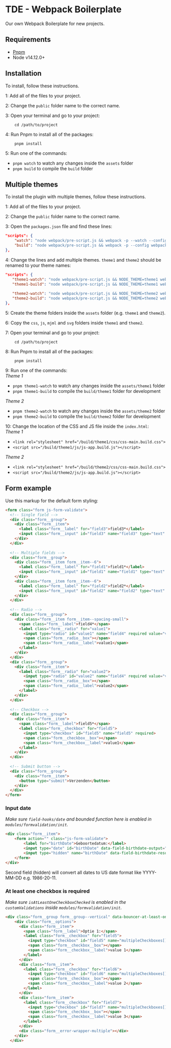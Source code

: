 # TDE - Webpack Boilerplate

Our own Webpack Boilerplate for new projects.

## Requirements

* [Pnpm](https://pnpm.js.org)
* Node v14.12.0+

## Installation

To install, follow these instructions.

1: Add all of the files to your project.

2: Change the `public` folder name to the correct name.

3: Open your terminal and go to your project:

        cd /path/to/project
        
4: Run Pnpm to install all of the packages:

        pnpm install
        
5: Run one of the commands:
* `pnpm watch` to watch any changes inside the `assets` folder
* `pnpm build` to compile the `build` folder
        
## Multiple themes

To install the plugin with multiple themes, follow these instructions.

1: Add all of the files to your project.

2: Change the `public` folder name to the correct name.

3: Open the `packages.json` file and find these lines:
```json
"scripts": {
    "watch": "node webpack/pre-script.js && webpack -p --watch --config webpack/webpack.config.js",
    "build": "node webpack/pre-script.js && webpack -p --config webpack/webpack.config.js"
},
```

4: Change the lines and add multiple themes. `theme1` and `theme2` should be renamed to your theme names:
```json
"scripts": {
   "theme1-watch": "node webpack/pre-script.js && NODE_THEME=theme1 webpack -p --watch --config webpack/webpack.config.js",
   "theme1-build": "node webpack/pre-script.js && NODE_THEME=theme1 webpack -p --config webpack/webpack.config.js",
   
   "theme2-watch": "node webpack/pre-script.js && NODE_THEME=theme2 webpack -p --watch --config webpack/webpack.config.js",
   "theme2-build": "node webpack/pre-script.js && NODE_THEME=theme2 webpack -p --config webpack/webpack.config.js",
},
```

5: Create the theme folders inside the `assets` folder (e.g. `theme1` and `theme2`).

6: Copy the `css`, `js`, `mjml` and `svg` folders inside `theme1` and `theme2`.

7: Open your terminal and go to your project:

        cd /path/to/project
        
8: Run Pnpm to install all of the packages:

        pnpm install
        
9: Run one of the commands:\
_Theme 1_
* `pnpm theme1-watch` to watch any changes inside the `assets/theme1` folder
* `pnpm theme1-build` to compile the `build/theme1` folder for development

_Theme 2_
* `pnpm theme2-watch` to watch any changes inside the `assets/theme2` folder
* `pnpm theme2-build` to compile the `build/theme2` folder for development

10: Change the location of the CSS and JS file inside the `index.html`:\
_Theme 1_
* `<link rel="stylesheet" href="/build/theme1/css/css-main.build.css">`
* `<script src="/build/theme1/js/js-app.build.js"></script>`

_Theme 2_
* `<link rel="stylesheet" href="/build/theme2/css/css-main.build.css">`
* `<script src="/build/theme2/js/js-app.build.js"></script>`

## Form example
Use this markup for the default form styling:

```html
<form class="form js-form-validate">
  <!-- Single field -->
  <div class="form__group">
    <div class="form__item">
      <label class="form__label" for="field3">field3*</label>
      <input class="form__input" id="field3" name="field3" type="text" required="required">
    </div>
  </div>
  
  <!-- Multiple fields -->
  <div class="form__group">
    <div class="form__item form__item--6">
      <label class="form__label" for="field1">field1*</label>
      <input class="form__input" id="field1" name="field1" type="text" required="required">
    </div>
    <div class="form__item form__item--6">
      <label class="form__label" for="field2">field2*</label>
      <input class="form__input" id="field2" name="field2" type="text" required="required">
    </div>
  </div>
  
  <!-- Radio -->
  <div class="form__group">
    <div class="form__item form__item--spacing-small">
      <span class="form__label">field4*</span>
      <label class="form__radio" for="value1">
        <input type="radio" id="value1" name="field4" required value="value1">
        <span class="form__radio__box"></span>
        <span class="form__radio__label">value1</span>
      </label>
    </div>
  </div>
  <div class="form__group">
    <div class="form__item">
      <label class="form__radio" for="value2">
        <input type="radio" id="value2" name="field4" required value="value2">
        <span class="form__radio__box"></span>
        <span class="form__radio__label">value2</span>
      </label>
    </div>
  </div>
  
  <!-- Checkbox -->
  <div class="form__group">
    <div class="form__item">
      <span class="form__label">field5*</span>
      <label class="form__checkbox" for="field5">
        <input type="checkbox" id="field5" name="field5" required>
        <span class="form__checkbox__box"></span>
        <span class="form__checkbox__label">value1</span>
      </label>
    </div>
  </div>
  
  <!-- Submit button -->
  <div class="form__group">
    <div class="form__item">
      <button type="submit">Verzenden</button>
    </div>
  </div>
</form>
```

### Input date
*Make sure `field-hooks/date` and bounded function here is enabled in `modules/formvalidation/init`.*
```html
<div class="form__item">
    <form action="" class="js-form-validate">
        <label for="birthDate">Geboortedatum:</label>
        <input type="date" id="birthDate" data-field-birthdate-output="[data-field-birthdate-result]" value="" placeholder="dd-mm-jjjj" pattern="(0[1-9]|1[0-9]|2[0-9]|3[01])-(0[1-9]|1[012])-[0-9]{4}|[0-9]{4}-(0[1-9]|1[012])-(0[1-9]|1[0-9]|2[0-9]|3[01])" data-bouncer-message="Gebruik de notatie: dd-mm-jjjj" required>
        <input type="hidden" name="birthDate" data-field-birthdate-result>
    </form>
</div>
```

Second field (hidden) will convert all dates to US date format like YYYY-MM-DD e.g. 1986-20-11.

### At least one checkbox is required
*Make sure `isAtLeastOneCheckboxChecked` is enabled in the `customValidations` inside `modules/formvalidation/init`.*
```html
<div class="form__group form__group--vertical" data-bouncer-at-least-one-checkbox>
    <div class="form__options">
      <div class="form__item">
        <span class="form__label">Optie 1:</span>
        <label class="form__checkbox" for="field5">
          <input type="checkbox" id="field5" name="multipleCheckboxes[]" data-bouncer-target=".form__error-wrapper-multiple">
          <span class="form__checkbox__box"></span>
          <span class="form__checkbox__label">value 1</span>
        </label>
      </div>
      <div class="form__item">
        <label class="form__checkbox" for="field6">
          <input type="checkbox" id="field6" name="multipleCheckboxes[]" data-bouncer-target=".form__error-wrapper-multiple">
          <span class="form__checkbox__box"></span>
          <span class="form__checkbox__label">value 2</span>
        </label>
      </div>
      <div class="form__item">
        <label class="form__checkbox" for="field7">
          <input type="checkbox" id="field7" name="multipleCheckboxes[]" data-bouncer-target=".form__error-wrapper-multiple">
          <span class="form__checkbox__box"></span>
          <span class="form__checkbox__label">value 3</span>
        </label>
      </div>
      <div class="form__error-wrapper-multiple"></div>
    </div>
  </div>
```
